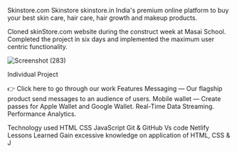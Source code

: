 Skinstore.com
Skinstore skinstore.in India's premium online platform to buy your best skin care, hair care, hair growth and makeup products.

Cloned skinStore.com website during the construct week at Masai School. Completed the project in six days and implemented the maximum user centric functionality.



![Screenshot (283)](https://user-images.githubusercontent.com/112767782/232887109-e3fbd7a7-8d3d-4817-8ea7-747d8f08f3de.png)

Individual Project

👉 Click here to go through our work
Features
Messaging — Our flagship product
send messages to an audience of users.
Mobile wallet — Create passes for Apple Wallet and Google Wallet.
Real-Time Data Streaming.
Performance Analytics.



Technology used
HTML
CSS
JavaScript
Git & GitHub
Vs code
Netlify
Lessons Learned
Gain excessive knowledge on application of HTML, CSS & J
